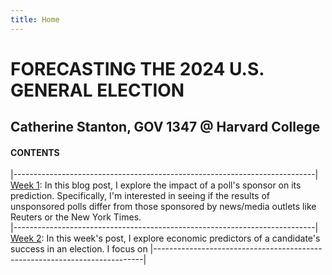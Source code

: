 ```yaml
---
title: Home
---
```


# FORECASTING THE 2024 U.S. GENERAL ELECTION

## Catherine Stanton, GOV 1347 @ Harvard College


#### CONTENTS
|---------------------------------------------------------------------------|
[Week 1](https://cathystanton.github.io/election-blog/post/2024/09/09/forecast-09-09-2024/): In this blog post, I explore the impact of a poll's sponsor on its prediction. Specifically, I'm interested in seeing if the results of unsponsored polls differ from those sponsored by news/media outlets like Reuters or the New York Times.                                  
|---------------------------------------------------------------------------|
[Week 2](https://cathystanton.github.io/election-blog/post/2024/09/09/week-2-forecast/): In this week's post, I explore economic predictors of a candidate's success in an election. I focus on 
|---------------------------------------------------------------------------|
